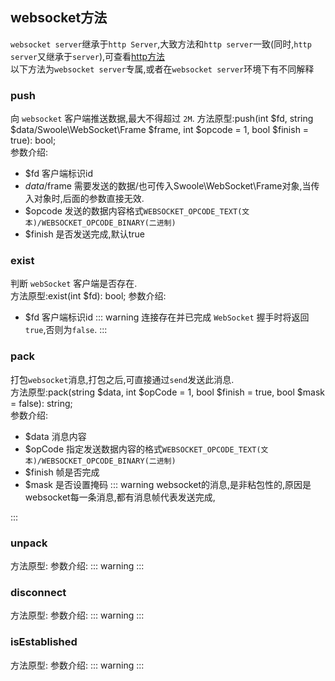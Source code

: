 ## websocket方法
`websocket server`继承于`http Server`,大致方法和`http server`一致(同时,`http server`又继承于`server`),可查看[http方法](/Cn/Swoole/ServerStart/Http/method.md)    
以下方法为`websocket server`专属,或者在`websocket server`环境下有不同解释
### push
向 `websocket` 客户端推送数据,最大不得超过 `2M`.
方法原型:push(int $fd, string $data/Swoole\WebSocket\Frame $frame, int $opcode = 1, bool $finish = true): bool;  
参数介绍:  
- $fd  客户端标识id
- $data/$frame  需要发送的数据/也可传入Swoole\WebSocket\Frame对象,当传入对象时,后面的参数直接无效.
- $opcode  发送的数据内容格式`WEBSOCKET_OPCODE_TEXT(文本)/WEBSOCKET_OPCODE_BINARY(二进制)`
- $finish  是否发送完成,默认true

### exist
判断 `webSocket` 客户端是否存在.  
方法原型:exist(int $fd): bool;
参数介绍:
- $fd 客户端标识id
::: warning
连接存在并已完成 `WebSocket` 握手时将返回 `true`,否则为`false`.
:::
### pack
打包`websocket`消息,打包之后,可直接通过`send`发送此消息.  
方法原型:pack(string $data, int $opCode = 1, bool $finish = true, bool $mask = false): string;  
参数介绍:  
- $data 消息内容
- $opCode 指定发送数据内容的格式`WEBSOCKET_OPCODE_TEXT(文本)/WEBSOCKET_OPCODE_BINARY(二进制)`
- $finish 帧是否完成
- $mask 是否设置掩码
::: warning
websocket的消息,是非粘包性的,原因是websocket每一条消息,都有消息帧代表发送完成,

:::
### unpack
方法原型:
参数介绍:
::: warning
:::
### disconnect
方法原型:
参数介绍:
::: warning
:::
### isEstablished
方法原型:
参数介绍:
::: warning
:::